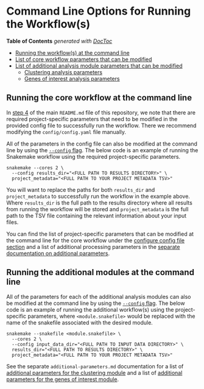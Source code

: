 # Command Line Options for Running the Workflow(s)

<!-- START doctoc generated TOC please keep comment here to allow auto update -->
<!-- DON'T EDIT THIS SECTION, INSTEAD RE-RUN doctoc TO UPDATE -->
**Table of Contents**  *generated with [DocToc](https://github.com/thlorenz/doctoc)*

- [Running the workflow(s) at the command line](#running-the-workflows-at-the-command-line)
- [List of core workflow parameters that can be modified](#list-of-core-workflow-parameters-that-can-be-modified)
- [List of additional analysis module parameters that can be modified](#list-of-additional-analysis-module-parameters-that-can-be-modified)
  - [Clustering analysis parameters](#clustering-analysis-parameters)
  - [Genes of interest analysis parameters](#genes-of-interest-analysis-parameters)

<!-- END doctoc generated TOC please keep comment here to allow auto update -->

## Running the core workflow at the command line

In [step 4](../README.md#4-configure-config-file) of the main `README.md` file of this repository, we note that there are required project-specific parameters that need to be modified in the provided config file to successfully run the workflow.
There we recommend modifying the `config/config.yaml` file manually.

All of the parameters in the config file can also be modified at the command line by using the [`--config` flag](https://snakemake.readthedocs.io/en/stable/snakefiles/configuration.html).
The below code is an example of running the Snakemake workflow using the required project-specific parameters.

```
snakemake --cores 2 \
  --config results_dir="<FULL PATH TO RESULTS DIRECTORY>" \
  project_metadata="<FULL PATH TO YOUR PROJECT METADATA TSV>"
```

You will want to replace the paths for both `results_dir` and `project_metadata` to successfully run the workflow in the example above.
Where `results_dir` is the full path to the results directory where all results from running the workflow will be stored and `project_metadata` is the full path to the TSV file containing the relevant information about your input files.

You can find the list of project-specific parameters that can be modified at the command line for the core workflow under the [configure config file section](../README.md#project-specific-parameters) and a list of additional processing parameters in the [separate documentation on additional parameters](./additional-parameters.md#core-analysis-parameters).


## Running the additional modules at the command line

All of the parameters for each of the additional analysis modules can also be modified at the command line by using the [`--config` flag](https://snakemake.readthedocs.io/en/stable/snakefiles/configuration.html).
The below code is an example of running the additional workflow(s) using the project-specific parameters, where `<module.snakefile>` would be replaced with the name of the snakefile associated with the desired module.

```
snakemake --snakefile <module.snakefile> \ 
  --cores 2 \
  --config input_data_dir="<FULL PATH TO INPUT DATA DIRECTORY>" \
  results_dir="<FULL PATH TO RESULTS DIRECTORY>" \
  project_metadata="<FULL PATH TO YOUR PROJECT METADATA TSV>"
```

See the separate `additional-parameters.md` documentation for a list of [additional parameters for the clustering module](./additional-parameters.md#clustering-analysis-parameters) and a list of [additional parameters for the genes of interest module](./additional-parameters.md#genes-of-interest-analysis-parameters).
